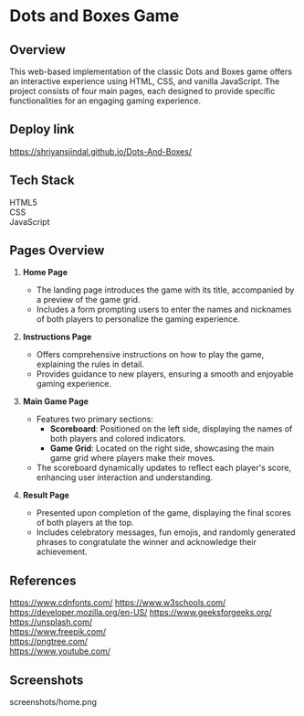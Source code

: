 # Dots and Boxes Game
## Overview
This web-based implementation of the classic Dots and Boxes game offers an interactive experience using HTML, CSS, and vanilla JavaScript. The project consists of four main pages, each designed to provide specific functionalities for an engaging gaming experience.

## Deploy link
https://shriyansjindal.github.io/Dots-And-Boxes/


## Tech Stack
 HTML5  
 CSS    
 JavaScript
 
## Pages Overview

1. **Home Page**
   - The landing page introduces the game with its title, accompanied by a preview of the game grid.
   - Includes a form prompting users to enter the names and nicknames of both players to personalize the gaming experience.

2. **Instructions Page**
   - Offers comprehensive instructions on how to play the game, explaining the rules in detail.
   - Provides guidance to new players, ensuring a smooth and enjoyable gaming experience.

3. **Main Game Page**
   - Features two primary sections:
     - **Scoreboard**: Positioned on the left side, displaying the names of both players and colored indicators.
     - **Game Grid**: Located on the right side, showcasing the main game grid where players make their moves.
   - The scoreboard dynamically updates to reflect each player's score, enhancing user interaction and understanding.

4. **Result Page**
   - Presented upon completion of the game, displaying the final scores of both players at the top.
   - Includes celebratory messages, fun emojis, and randomly generated phrases to congratulate the winner and acknowledge their achievement.

## References
https://www.cdnfonts.com/
https://www.w3schools.com/
https://developer.mozilla.org/en-US/
https://www.geeksforgeeks.org/
https://unsplash.com/   
https://www.freepik.com/    
https://pngtree.com/    
https://www.youtube.com/

## Screenshots

screenshots/home.png